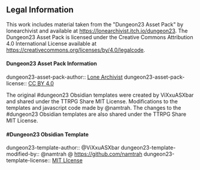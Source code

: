 ## Legal Information  
This work includes material taken from the "Dungeon23 Asset Pack" by lonearchivist and available at https://lonearchivist.itch.io/dungeon23. The Dungeon23 Asset Pack is licensed under the Creative Commons Attribution 4.0 International License available at https://creativecommons.org/licenses/by/4.0/legalcode.  

#### Dungeon23 Asset Pack Information
dungeon23-asset-pack-author:: [Lone Archivist](https://lonearchivist.itch.io)
dungeon23-asset-pack-license:: [CC BY 4.0](https://creativecommons.org/licenses/by/4.0/#)

The original #dungeon23 Obsidian templates were created by ViXxuASXbar and shared under the TTRPG Share MIT License. Modifications to the templates and javascript code made by @namtrah. The changes to the #dungeon23 Obsidian templates are also shared under the TTRPG Share MIT License.

#### #Dungeon23 Obsidian Template 
dungeon23-template-author:: @ViXxuASXbar
dungeon23-template-modified-by:: @namtrah @ https://github.com/namtrah
dungeon23-template-license:: [MIT LIcense](https://mit-license.org/)


